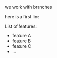 we work with branches

here is a first line

List of features:
- feature A
- feature B
- feature C
- ...
